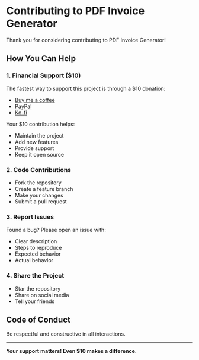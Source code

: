 # Contributing to PDF Invoice Generator

Thank you for considering contributing to PDF Invoice Generator! 

## How You Can Help

### 1. Financial Support ($10)
The fastest way to support this project is through a $10 donation:
- [Buy me a coffee](https://www.buymeacoffee.com/boxirgb)
- [PayPal](https://paypal.me/boxirgb)
- [Ko-fi](https://ko-fi.com/boxirgb)

Your $10 contribution helps:
- Maintain the project
- Add new features
- Provide support
- Keep it open source

### 2. Code Contributions
- Fork the repository
- Create a feature branch
- Make your changes
- Submit a pull request

### 3. Report Issues
Found a bug? Please open an issue with:
- Clear description
- Steps to reproduce
- Expected behavior
- Actual behavior

### 4. Share the Project
- Star the repository
- Share on social media
- Tell your friends

## Code of Conduct
Be respectful and constructive in all interactions.

---

**Your support matters! Even $10 makes a difference.**